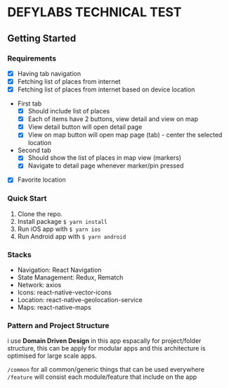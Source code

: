 # DEFYLABS TECHNICAL TEST

## Getting Started

### Requirements
- [x] Having tab navigation
- [x] Fetching list of places from internet
- [x] Fetching list of places from internet based on device location
- First tab 
    - [x] Should include list of places 
    - [x] Each of items have 2 buttons, view detail and view on map
    - [x] View detail button will open detail page
    - [x] View on map button will open map page (tab) - center the selected location
- Second tab
    - [x] Should show the list of places in map view (markers)
    - [x] Navigate to detail page whenever marker/pin pressed
- [x] Favorite location

### Quick Start
1. Clone the repo.
2. Install package ```$ yarn install```
3. Run iOS app with ```$ yarn ios```
4. Run Android app with ```$ yarn android```

### Stacks
- Navigation: React Navigation
- State Management: Redux, Rematch
- Network: axios
- Icons: react-native-vector-icons
- Location: react-native-geolocation-service
- Maps: react-native-maps

### Pattern and Project Structure

i use **Domain Driven Design** in this app espacally for project/folder structure, this can be apply for modular apps and this architecture is optimised for large scale apps.

`/common` for all common/generic things that can be used everywhere
`/feature` will consist each module/feature that include on the app
